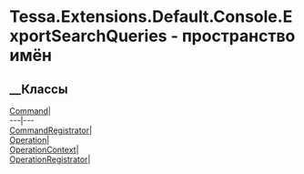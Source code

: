 # Tessa.Extensions.Default.Console.ExportSearchQueries - пространство имён
## __Классы
[Command](T_Tessa_Extensions_Default_Console_ExportSearchQueries_Command.htm)|  
---|---  
[CommandRegistrator](T_Tessa_Extensions_Default_Console_ExportSearchQueries_CommandRegistrator.htm)|  
[Operation](T_Tessa_Extensions_Default_Console_ExportSearchQueries_Operation.htm)|  
[OperationContext](T_Tessa_Extensions_Default_Console_ExportSearchQueries_OperationContext.htm)|  
[OperationRegistrator](T_Tessa_Extensions_Default_Console_ExportSearchQueries_OperationRegistrator.htm)|
